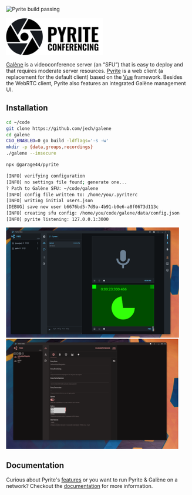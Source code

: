 ![Pyrite build passing](https://github.com/garage44/pyrite/actions/workflows/test.yml/badge.svg)
<br /><br />
<img height="100" src="./ui/public/logo-text.svg">
<br />

[Galène](https://galene.org/) is a videoconference server (an “SFU”) that is easy to deploy and that
requires moderate server resources. [Pyrite](https://pyrite.video) is a web client (a replacement
for the default client) based on the [Vue](https://v3.vuejs.org/) framework. Besides the WebRTC
client, Pyrite also features an integrated Galène management UI.

## Installation

```bash
cd ~/code
git clone https://github.com/jech/galene
cd galene
CGO_ENABLED=0 go build -ldflags='-s -w'
mkdir -p {data,groups,recordings}
./galene --insecure
```

```bash
npx @garage44/pyrite
```

```bash
[INFO] verifying configuration
[INFO] no settings file found; generate one...
? Path to Galène SFU: ~/code/galene
[INFO] config file written to: /home/you/.pyriterc
[INFO] writing initial users.json
[DEBUG] save new user b6676bd5-7d9a-4b91-b0e6-a8f0673d113c
[INFO] creating sfu config: /home/you/code/galene/data/config.json
[INFO] pyrite listening: 127.0.0.1:3000
```

<img height="300" src="./docs/pyrite.png">
<img height="300" src="./docs/pyrite-admin.png">

## Documentation

Curious about Pyrite's [features](./docs/features.md) or you want to run Pyrite
& Galène on a network? Checkout the [documentation](./docs/index.md) for more information.
